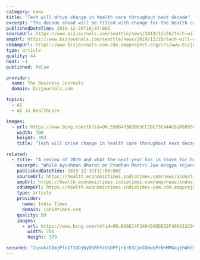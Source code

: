 ```yaml
---
category: news
title: "Tech will drive change in health care throughout next decade"
excerpt: "The decade ahead will be filled with change for the health care industry. Here is a look at what experts see as the biggest innovations ... “Not only for HIV, but for other infectious diseases, cancer and much more.” Artificial intelligence and other technology will play a larger role in advancing therapies, many predict."
publishedDateTime: 2019-12-26T16:47:00Z
sourceUrl: https://www.bizjournals.com/seattle/news/2019/12/26/tech-will-drive-change-in-health-care-throughout.html
ampUrl: https://www.bizjournals.com/seattle/news/2019/12/26/tech-will-drive-change-in-health-care-throughout.amp.html
cdnAmpUrl: https://www-bizjournals-com.cdn.ampproject.org/c/s/www.bizjournals.com/seattle/news/2019/12/26/tech-will-drive-change-in-health-care-throughout.amp.html
type: article
quality: 44
heat: -1
published: false

provider:
  name: The Business Journals
  domain: bizjournals.com

topics:
  - AI
  - AI in Healthcare

images:
  - url: https://www.bing.com/th?id=ON.550B47382B63CC1BC73E44AC81A5D556
    width: 700
    height: 393
    title: "Tech will drive change in health care throughout next decade"

related:
  - title: "A review of 2019 and what the next year has in store for healthcare"
    excerpt: "While Ayushman Bharat or Pradhan Mantri Jan Arogya Yojana (AB-PMJAY) changed the face of healthcare in the country this year, it is predicted that in the next year, technologies like machine learning and Artificial Intelligence (AI) will represent the face of change. Savitha Kuttan, CEO, Omnicuris, social health startup, expressed her views on ..."
    publishedDateTime: 2019-12-31T11:00:00Z
    sourceUrl: https://health.economictimes.indiatimes.com/news/industry/a-review-of-2019-and-what-the-next-year-has-in-store-for-healthcare/73044986
    ampUrl: https://health.economictimes.indiatimes.com/amp/news/industry/a-review-of-2019-and-what-the-next-year-has-in-store-for-healthcare/73044986
    cdnAmpUrl: https://health-economictimes-indiatimes-com.cdn.ampproject.org/c/s/health.economictimes.indiatimes.com/amp/news/industry/a-review-of-2019-and-what-the-next-year-has-in-store-for-healthcare/73044986
    type: article
    provider:
      name: India Times
      domain: indiatimes.com
    quality: 59
    images:
      - url: https://www.bing.com/th?id=ON.B86EC4F3404506DE02F409212C9C2D2D
        width: 700
        height: 379

secured: "2uoukiDImjPloIf1UDjWyD5RhYxVsDPFjr8rEXCjmID6wSPrN+MMGagjhWh5SKymB8kudxz+dS61cIyhyi/yJpVO4hQsFN7HjkNzifdYGKaY9zYuJ0PNIAdX/dqo5tp98LeVPFy0F67F6zIE8nle26WpvCWFBS8lQ63DuOtLdhnI664cUxFzKV45ZMcqBqnJzo4FlrWnekkKsO7RF/M2IPAOBGIbeLQbcyAjZ4TTQ/iEy5P+1It+NjSX2N4ahxKi8CX0aSN4bnd5haj1fnZdVg==;Awd1Xim9dPy6duPBoCp7EQ=="
---
```



